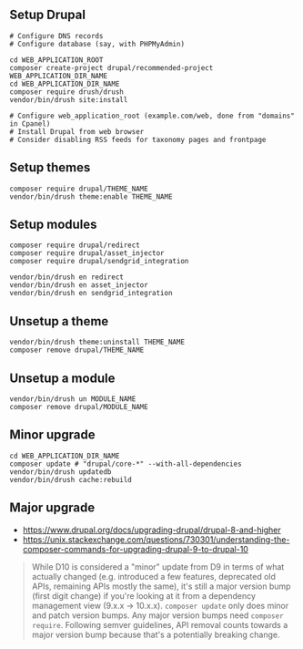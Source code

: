 ## Setup Drupal

```shell
# Configure DNS records
# Configure database (say, with PHPMyAdmin)

cd WEB_APPLICATION_ROOT
composer create-project drupal/recommended-project WEB_APPLICATION_DIR_NAME
cd WEB_APPLICATION_DIR_NAME
composer require drush/drush
vendor/bin/drush site:install

# Configure web_application_root (example.com/web, done from "domains" in Cpanel)
# Install Drupal from web browser
# Consider disabling RSS feeds for taxonomy pages and frontpage
```

## Setup themes

```shell
composer require drupal/THEME_NAME
vendor/bin/drush theme:enable THEME_NAME
```

## Setup modules

```shell
composer require drupal/redirect
composer require drupal/asset_injector
composer require drupal/sendgrid_integration

vendor/bin/drush en redirect
vendor/bin/drush en asset_injector
vendor/bin/drush en sendgrid_integration
```

## Unsetup a theme

```shell
vendor/bin/drush theme:uninstall THEME_NAME
composer remove drupal/THEME_NAME
```

## Unsetup a module

```shell
vendor/bin/drush un MODULE_NAME
composer remove drupal/MODULE_NAME
```

## Minor upgrade

```shell
cd WEB_APPLICATION_DIR_NAME
composer update # "drupal/core-*" --with-all-dependencies
vendor/bin/drush updatedb
vendor/bin/drush cache:rebuild
```

## Major upgrade

* https://www.drupal.org/docs/upgrading-drupal/drupal-8-and-higher
* https://unix.stackexchange.com/questions/730301/understanding-the-composer-commands-for-upgrading-drupal-9-to-drupal-10

> While D10 is considered a "minor" update from D9 in terms of what actually changed (e.g. introduced a few features, deprecated old APIs, remaining APIs mostly the same), it's still a major version bump (first digit change) if you're looking at it from a dependency management view (9.x.x -> 10.x.x). `composer update` only does minor and patch version bumps. Any major version bumps need `composer require`. Following semver guidelines, API removal counts towards a major version bump because that's a potentially breaking change.

